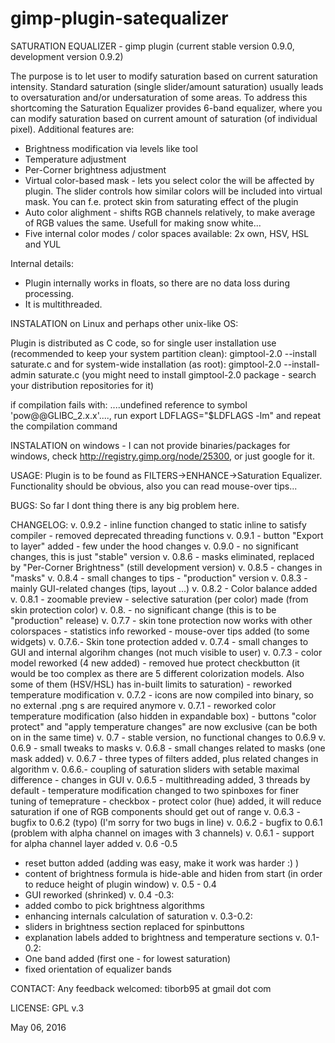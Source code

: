# gimp-plugin-satequalizer
SATURATION EQUALIZER - gimp plugin
(current stable version 0.9.0, development version 0.9.2)


 The purpose is to let user to modify saturation based on current saturation intensity. Standard saturation (single slider/amount saturation) 
usually leads to oversaturation and/or undersaturation of some areas. To address this shortcoming the Saturation Equalizer provides 6-band equalizer,
where you can modify saturation based on current amount of saturation (of individual pixel).
 Additional features are:
 - Brightness modification via levels like tool
 - Temperature adjustment
 - Per-Corner brightness adjustment
 - Virtual color-based mask - lets you select color the will be affected by plugin. The slider controls how similar colors will be included into
  virtual mask. You can f.e. protect skin from saturating effect of the plugin
 - Auto color alighment - shifts RGB channels relatively, to make average of RGB values the same. Usefull for making snow white...
 - Five internal color modes / color spaces available: 2x own, HSV, HSL and YUL
 
 Internal details:
 - Plugin internally works in floats, so there are no data loss during processing.
 - It is multithreaded.


INSTALATION on Linux and perhaps other unix-like OS:

Plugin is distributed as C code, so for single user installation  use (recommended to keep your system partition clean):
  gimptool-2.0 --install saturate.c
 and for system-wide installation (as root):
  gimptool-2.0 --install-admin saturate.c
 (you might need to install gimptool-2.0 package - search your distribution repositories for it)

if compilation fails with: ....undefined reference to symbol 'pow@@GLIBC_2.x.x'...., run
  export LDFLAGS="$LDFLAGS -lm"
and repeat the compilation command

INSTALATION on windows - I can not provide binaries/packages for windows, check http://registry.gimp.org/node/25300, or just google for it.


USAGE:
 Plugin is to be found as FILTERS->ENHANCE->Saturation Equalizer.
 Functionality should be obvious, also you can read mouse-over tips...
 


BUGS:
So far I dont thing there is any big problem here.



CHANGELOG:
v. 0.9.2 - inline function changed to static inline to satisfy compiler
         - removed deprecated threading functions
v. 0.9.1 - button "Export to layer" added
		 - few under the hood changes
v. 0.9.0 - no significant changes, this is just "stable" version
v. 0.8.6 - masks eliminated, replaced by "Per-Corner Brightness" (still development version)
v. 0.8.5 - changes in "masks"
v. 0.8.4 - small changes to tips
         - "production" version
v. 0.8.3 - mainly GUI-related changes (tips, layout ...)
v. 0.8.2 - Color balance added 
v. 0.8.1 - zoomable preview
         - selective saturation (per color) made (from skin protection color)
v. 0.8.  - no significant change (this is to be "production" release)
v. 0.7.7 - skin tone protection now works with other colorspaces
         - statistics info reworked
         - mouse-over tips added (to some widgets)
v. 0.7.6.- Skin tone protection added
v. 0.7.4 - small changes to GUI and internal algorihm changes (not much visible to user)
v. 0.7.3 - color model reworked (4 new added)
		 - removed hue protect checkbutton (it would be too complex as there are 5 different colorization models. Also some of them (HSV/HSL) has in-built limits to saturation)
		 - reworked temperature modification
v. 0.7.2 - icons are now compiled into binary, so no external .png s are required anymore
v. 0.7.1 - reworked color temperature modification (also hidden in expandable box)
	     - buttons "color protect" and "apply temperature changes" are now exclusive (can be both on in the same time)
v. 0.7   - stable version, no functional changes to 0.6.9
v. 0.6.9 - small tweaks to masks
v. 0.6.8 - small changes related to masks (one mask added)
v. 0.6.7 - three types of filters added, plus related changes in algorithm
v. 0.6.6.- coupling of saturation sliders with setable maximal difference
		 - changes in GUI
v. 0.6.5 - multithreading added, 3 threads by default
		 - temperature modification changed to two spinboxes for finer tuning of temeprature
		 - checkbox - protect color (hue) added, it will reduce saturation if one of RGB components should get out of range
v. 0.6.3 - bugfix to 0.6.2 (typo) (I'm sorry for two bugs in line)
v. 0.6.2 - bugfix to 0.6.1 (problem with alpha channel on images with 3 channels)
v. 0.6.1 - support for alpha channel layer added
v. 0.6 -0.5
- reset button added (adding was easy, make it work was harder :) )
- content of brightness formula is hide-able and hiden from start (in order to reduce height of plugin window)
v. 0.5 - 0.4
- GUI reworked (shrinked)
v. 0.4 -0.3:
- added combo to pick brightness algorithms
- enhancing internals calculation of saturation
v. 0.3-0.2:
- sliders in brightness section replaced for spinbuttons
- explanation labels added to brightness and temperature sections
v. 0.1-0.2:
- One band added (first one - for lowest saturation)
- fixed orientation of equalizer bands



CONTACT:
Any feedback welcomed: tiborb95 at gmail dot com

LICENSE:
GPL v.3


May 06, 2016
